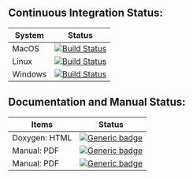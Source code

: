 



Continuous Integration Status:
------------------------

| System | Status                                                                                                                                                                                                                                           |
| ------ | ------------------------------------------------------------------------------------------------------------------------------------------------------------------------------------------------------------------------------------------------ | 
| MacOS  | [![Build Status](https://github.com/zguoch/saltwatereos/actions/workflows/.github/workflows/macos.yml/badge.svg)](https://github.com/zguoch/saltwatereos/actions?query=workflow%3AMacOS)                                                         | 
| Linux  | [![Build Status](https://github.com/zguoch/saltwatereos/actions/workflows/.github/workflows/ubuntu.yml/badge.svg)](https://github.com/zguoch/saltwatereos/actions?query=workflow%3AUbuntu)                                                       |
| Windows| [![Build Status](https://github.com/zguoch/saltwatereos/actions/workflows/.github/workflows/windows.yml/badge.svg)](https://github.com/zguoch/saltwatereos/actions?query=workflow%3AWindows)                                                     | 

Documentation and Manual Status:
------------------------

| Items | Status                                                                                                                                                                                                                                           
| --------------| ---------------------------------------------------------------------------------------------------------------------------------------------------------------------------------------------------------------------------------------------- | 
| Doxygen: HTML | [![Generic badge](https://img.shields.io/badge/Doxygen-Documentation-<COLOR>.svg)](https://hydrothermal-openfoam.gitlab.io/saltwatereos/)                                                                                                      | 
| Manual: PDF   | [![Generic badge](https://img.shields.io/badge/Online-Manual-<COLOR>.svg)](https://hydrothermal-openfoam.gitlab.io/saltwatereos/manual/)                                                                                                       |
| Manual: PDF   | [![Generic badge](https://img.shields.io/badge/Online-Manual-<COLOR>.svg)](https://hydrothermal-openfoam.gitlab.io/saltwatereos/manual/)                                                                                                       |
